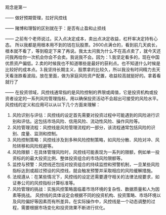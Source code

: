 观念是第一

——
做好预期管理，拉好风控线

——
赌博和理智的区别就在于：是否有止盈和止损线

——
之前有个老师说过。买入点决定成本，卖出点决定收益，杠杆率决定持有心态。
所以我都是用根本用不到的钱在玩股票。2600点满仓的，看到前几天疯长，根本就不看了，等到稳定下来了再说。我太太问我为什么不在高点卖了，就今天还问我再给你一次机会你会不会卖。我说我不会。因为：1.我坚定看多的，现在中国优质资产偏低。2.卖的时候我也不知道哪些是最好的获利点。也不知道什么时候是比较好的成本点。3.我坚持长期主义，股票拿的比较久，所以我没有时间精力去天天看涨跌看波段。放在里面，做为家庭风险资产配置，收益较高就挺好的。拿着看就行了

——
在投资领域，风控线通常指的是风险控制的界限或阈值，它是投资机构或投资者设定的一系列风险管理指标，用以确保投资活动不会超出可接受的风险水平。风控线的定义和应用可以从以下几个方面来理解：
1. 风险识别与评估：风控线的设定首先需要对投资过程中可能遇到的风险进行识别和评估。这包括市场风险、信用风险、流动性风险、操作风险等。
2. 风险管理流程：风控线是风险管理流程的一部分，该流程通常包括风险的识别、度量、监测和控制。
3. 风险控制策略：风控线涉及到多种风险控制策略，如风险分散、风险对冲、风险转移和风险规避等。
4. 风险限额：在具体管理风险时，风控线可能表现为一系列的限额，例如单一投资标的的最大投资比例、整体投资组合的市场风险限额等。
5. 监控与预警：风控线还包括对投资组合的持续监控和预警机制，一旦某些风险指标达到或超过预设的风控线，就会触发预警并采取相应的风险缓解措施。
6. 法规遵从：在某些情况下，风控线的设定还需要遵守相关的法律法规要求，如证券公司的风控指标计算标准等。
7. 风险管理的挑战：实施风控策略面临着市场环境的复杂性、数据质量和人为因素等挑战。
风控线的具体设定会根据不同的投资机构、投资策略、市场环境以及风险偏好等因素而有所差异。在实际操作中，风控线是一个动态调整的过程，需要根据市场变化和投资效果不断进行优化。